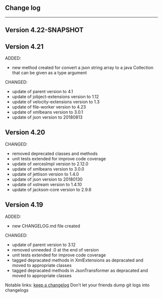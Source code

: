 ## Change log
----------------------

Version 4.22-SNAPSHOT
-------------

Version 4.21
-------------

ADDED: 

- new method created for convert a json string array to a java Collection that can be given as a type argument

CHANGED:

- update of parent version to 4.1
- update of jobject-extensions version to 1.12
- update of velocity-extensions version to 1.3
- update of file-worker version to 4.23
- update of xmlbeans version to 3.0.1
- update of json version to 20180813

Version 4.20
-------------

CHANGED:

- removed deprecated classes and methods
- unit tests extended for improve code coverage
- update of xercesImpl version to 2.12.0
- update of xmlbeans version to 3.0.0
- update of jettison version to 1.4.0
- update of json version to 20180130
- update of xstream version to 1.4.10
- update of jackson-core version to 2.9.6

Version 4.19
-------------

ADDED: 

- new CHANGELOG.md file created

CHANGED:

- update of parent version to 3.12
- removed unneeded .0 at the end of version
- unit tests extended for improve code coverage
- tagged depracated methods in XmlExtensions as depracated and moved to appropriate classes
- tagged depracated methods in JsonTransformer as depracated and moved to appropriate classes

Notable links:
[keep a changelog](http://keepachangelog.com/en/1.0.0/) Don’t let your friends dump git logs into changelogs

